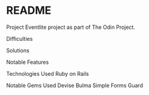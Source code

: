 # README

Project
Eventlite project as part of The Odin Project.

Difficulties

Solutions

Notable Features

Technologies Used
Ruby on Rails

Notable Gems Used
Devise
Bulma
Simple Forms
Guard

